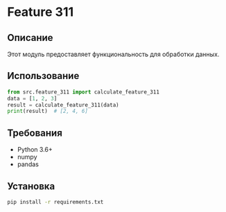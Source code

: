 # Feature 311
## Описание
Этот модуль предоставляет функциональность для обработки данных.
## Использование
```python
from src.feature_311 import calculate_feature_311
data = [1, 2, 3]
result = calculate_feature_311(data)
print(result)  # [2, 4, 6]
```
## Требования
- Python 3.6+
- numpy
- pandas
## Установка
```bash
pip install -r requirements.txt
```